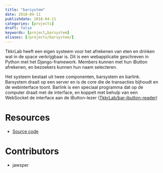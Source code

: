 ```yaml
---
title: "barsystem"
date: 2018-04-11
publishdate: 2018-04-11
categories: [projects]
draft: false
keywords: [project,barsystem]
aliases: [/projects/barsystem/]
---
```


TkkrLab heeft een eigen systeem voor het afrekenen van eten en drinken wat in de space verkrijgbaar is. 
Dit is een webapplicatie geschreven in Python met het Django-framework.
Members kunnen met hun iButton afrekenen, en bezoekers kunnen hun naam selecteren.

<!--more-->

Het systeem bestaat uit twee componenten, barsystem en barlink. Barsystem draait op een server en is de core die de transacties bijhoudt en de webinterface toont. Barlink is een speciaal programma dat op de computer draait met de interface, en koppelt met behulp van een WebSocket de interface aan de iButton-lezer ([TkkrLab/bar-ibutton-reader](https://github.com/TkkrLab/bar-ibutton-reader))

# Resources
 - [Source code](https://github.com/TkkrLab/barsystem)

# Contributors
 - jawsper

